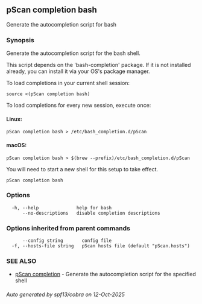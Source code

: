 ## pScan completion bash

Generate the autocompletion script for bash

### Synopsis

Generate the autocompletion script for the bash shell.

This script depends on the 'bash-completion' package.
If it is not installed already, you can install it via your OS's package manager.

To load completions in your current shell session:

	source <(pScan completion bash)

To load completions for every new session, execute once:

#### Linux:

	pScan completion bash > /etc/bash_completion.d/pScan

#### macOS:

	pScan completion bash > $(brew --prefix)/etc/bash_completion.d/pScan

You will need to start a new shell for this setup to take effect.


```
pScan completion bash
```

### Options

```
  -h, --help              help for bash
      --no-descriptions   disable completion descriptions
```

### Options inherited from parent commands

```
      --config string       config file
  -f, --hosts-file string   pScan hosts file (default "pScan.hosts")
```

### SEE ALSO

* [pScan completion](pScan_completion.md)	 - Generate the autocompletion script for the specified shell

###### Auto generated by spf13/cobra on 12-Oct-2025
